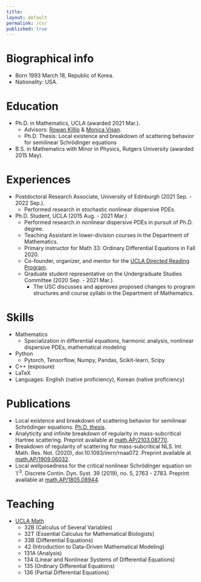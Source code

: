 ```yaml
---
title:
layout: default
permalink: /cv/
published: true
---
```


# Biographical info

* Born 1993 March 18, Republic of Korea.
* Nationality: USA.

# Education

* Ph.D. in Mathematics, UCLA (awarded 2021 Mar.).
  * Advisors: [Rowan Killip](https://www.math.ucla.edu/~killip/) & [Monica Vișan](https://www.math.ucla.edu/~visan/).
  * Ph.D. Thesis: Local existence and breakdown of scattering behavior for semilinear Schrödinger equations
* B.S. in Mathematics with Minor in Physics, Rutgers University (awarded 2015 May).

# Experiences

* Postdoctoral Research Associate, University of Edinburgh (2021 Sep. - 2022 Sep.).
  * Performed research in stochastic nonlinear dispersive PDEs.
* Ph.D. Student, UCLA (2015 Aug. - 2021 Mar.)
  * Performed research in nonlinear dispersive PDEs in pursuit of Ph.D. degree.
  * Teaching Assistant in lower-division courses in the Department of Mathematics.
  * Primary instructor for Math 33: Ordinary Differential Equations in Fall 2020.
  * Co-founder, organizer, and mentor for the [UCLA Directed Reading Program](https://www.math.ucla.edu/~drp/).
  * Graduate student representative on the Undergraduate Studies Committee (2020 Sep. - 2021 Mar.).
    * The USC discusses and approves proposed changes to program structures and course syllabi in the Department of Mathematics.


# Skills

* Mathematics
  * Specialization in differential equations, harmonic analysis, nonlinear dispersive PDEs, mathematical modeling
* Python
  * Pytorch, Tensorflow, Numpy, Pandas, Scikit-learn, Scipy
* C++ (exposure)
* LaTeX
* Languages: English (native proficiency), Korean (native proficiency)

# Publications

* Local existence and breakdown of scattering behavior for semilinear Schrödinger equations. [Ph.D. thesis](https://escholarship.org/uc/item/3bq1678g).
* Analyticity and infinite breakdown of regularity in mass-subcritical Hartree scattering. Preprint available at [math.AP/2103.08770](https://arxiv.org/abs/2103.08770).
* Breakdown of regularity of scattering for mass-subcritical NLS. Int. Math. Res. Not. (2020), doi:10.1093/imrn/rnaa072. Preprint available at [math.AP/1909.06032](https://arxiv.org/abs/1909.06032).
* Local wellposedness for the critical nonlinear Schrödinger equation on $\mathbb{T}^3$. Discrete Contin. Dyn. Syst. 39 (2019), no. 5, 2763 - 2783. Preprint available at [math.AP/1805.08944](https://arxiv.org/abs/1805.08944).

# Teaching

* [UCLA Math](https://ww3.math.ucla.edu/courses/)
  * 32B (Calculus of Several Variables)
  * 32T (Essential Calculus for Mathematical Biologists)
  * 33B (Differential Equations)
  * 42 (Introduction to Data-Driven Mathematical Modeling)
  * 131A (Analysis)
  * 134 (Linear and Nonlinear Systems of Differential Equations)
  * 135 (Ordinary Differential Equations)
  * 136 (Partial Differential Equations)